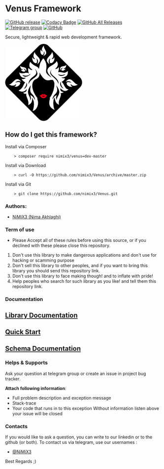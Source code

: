 # Venus Framework

[![GitHub release](https://img.shields.io/badge/release-1.0-blue.svg)](https://github.com/nimix3/Venus)
[![Codacy Badge](https://api.codacy.com/project/badge/Grade/bb9559be5dc14e7b8d06f7c120dc59f9)](https://www.codacy.com/app/nimix3/Venus?utm_source=github.com&amp;utm_medium=referral&amp;utm_content=nimix3/Venus&amp;utm_campaign=Badge_Grade)
[![GitHub All Releases](https://img.shields.io/github/downloads/atom/atom/total.svg)](https://github.com/nimix3/Venus/archive/master.zip)
[![Telegram group](https://img.shields.io/badge/TELEGRAM-GROUP-green.svg)](https://t.me/joinchat/BjokYUiYV6gK9FCUNiB7lw)
[![GitHub](https://img.shields.io/github/license/mashape/apistatus.svg)](https://github.com/nimix3/Venus/blob/master/LICENSE)


Secure, lightweight &amp; rapid web development framework.

<img src="https://github.com/nimix3/Venus/blob/master/Venus/assets/images/venus.png" width="250" height="250">


## How do I get this framework?

Install via Composer

```
	> composer require nimix3/venus=dev-master
```

Install via Download

```
	> curl -O https://github.com/nimix3/Venus/archive/master.zip
```

Install via Git

```
	> git clone https://github.com/nimix3/Venus.git
```


### Authors:

- [NiMiX3 (Nima Akhlaghi)](https://github.com/nimix3)



### Term of use

- Please Accept all of these rules before using this source, or if you declined with these please close this repository.

1. Don't use this library to make dangerous applications and don't use for hacking or scamming purpose
2. Don't sell this library to other peoples, and if you want to bring this library you should send this repository link.
3. Don't use this library to face making though! and to inflate with pride!
4. Help peoples who search for such library as you like! and tell them this repository link.


### Documentation

## [Library Documentation](https://nimix3.github.io/Venus/)

## [Quick Start](https://github.com/nimix3/Venus/wiki/Quick-Start)

## [Schema Documentation](https://nimix3.github.io/Venus/api/)



### Helps & Supports

Ask your question at telegram group or create an issue in project bug tracker.

**Attach following information**:
* Full problem description and exception message
* Stack-trace
* Your code that runs in to this exception
Without information listen above your issue will be closed



### Contacts 

If you would like to ask a question, you can write to our linkedin or to the github (or both). To contact us via telegram, use our usernames :  
- [@NiMiX3](https://linkedin.com/in/nimix3)


Best Regards  ;)
